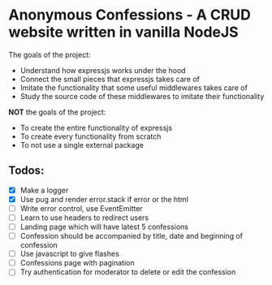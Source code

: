 # Anonymous Confessions - A CRUD website written in vanilla NodeJS

The goals of the project:

- Understand how expressjs works under the hood
- Connect the small pieces that expressjs takes care of
- Imitate the functionality that some useful middlewares takes care of
- Study the source code of these middlewares to imitate their functionality

**NOT** the goals of the project:

- To create the entire functionality of expressjs
- To create every functionality from scratch
- To not use a single external package

## Todos:

- [x] Make a logger
- [x] Use pug and render error.stack if error or the html
- [ ] Write error control, use EventEmitter
- [ ] Learn to use headers to redirect users
- [ ] Landing page which will have latest 5 confessions
- [ ] Confession should be accompanied by title, date and beginning of confession
- [ ] Use javascript to give flashes
- [ ] Confessions page with pagination
- [ ] Try authentication for moderator to delete or edit the confession
